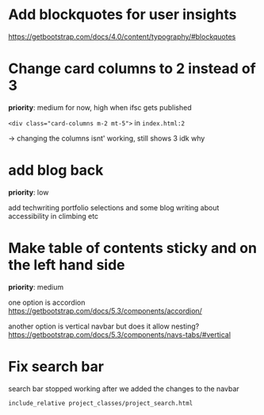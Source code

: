 # Add blockquotes for user insights
https://getbootstrap.com/docs/4.0/content/typography/#blockquotes

# Change card columns to 2 instead of 3

**priority**: medium for now, high when ifsc gets published

`<div class="card-columns m-2 mt-5">` in `index.html:2`

-> changing the columns isnt' working, still shows 3 idk why

# add blog back

**priority**: low

add techwriting portfolio selections and some blog writing about accessibility in climbing etc 


# Make table of contents sticky and on the left hand side

**priority**: medium

one option is accordion https://getbootstrap.com/docs/5.3/components/accordion/

another option is vertical navbar but does it allow nesting? https://getbootstrap.com/docs/5.3/components/navs-tabs/#vertical


# Fix search bar

search bar stopped working after we added the changes to the navbar
```
include_relative project_classes/project_search.html

```